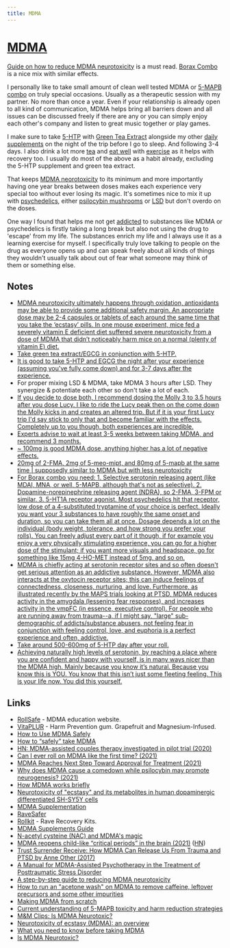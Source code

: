 ```yaml
---
title: MDMA
---
```


# [MDMA](https://psychonautwiki.org/wiki/MDMA)

[Guide on how to reduce MDMA neurotoxicity](https://www.reddit.com/r/Borax/comments/w5c1x/a_stepbystep_guide_to_reducing_mdma_neurotoxicity/) is a must read. [Borax Combo](https://www.reddit.com/r/Borax/comments/tufa3t/is_there_an_updated_version_of_the_mix/) is a nice mix with similar effects.

I personally like to take small amount of clean well tested MDMA or [5-MAPB combo](https://realchems.net/blue-bliss-pellets-2-fma-5-meo-mipt-5-mapb) on truly special occasions. Usually as a therapeutic session with my partner. No more than once a year. Even if your relationship is already open to all kind of communication, MDMA helps bring all barriers down and all issues can be discussed freely if there are any or you can simply enjoy each other's company and listen to great music together or play games.

I make sure to take [5-HTP](https://drbvitamins.com/products/doctor-s-best-5-htp-enhanced-with-vitamins-b6-c-120-veggie-caps-8) with [Green Tea Extract](https://nootropicsdepot.com/green-tea-extract-tablets-egcg/) alongside my other [daily supplements](../health/nutrition/supplements.md) on the night of the trip before I go to sleep. And following 3-4 days. I also drink a lot more [tea](../health/nutrition/drinks/tea.md) and [eat well](../health/nutrition/nutrition.md) with [exercise](../fitness/fitness.md) as it helps with recovery too. I usually do most of the above as a habit already, excluding the 5-HTP supplement and green tea extract.

That keeps [MDMA neorotoxicity](https://dancesafe.org/drug-information/is-mdma-neurotoxic/) to its minimum and more importantly having one year breaks between doses makes each experience very special too without ever losing its magic. It's sometimes nice to mix it up with [psychedelics](psychedelics/psychedelics.md), either [psilocybin mushrooms](psychedelics/tryptamines/tryptamines.md) or [LSD](psychedelics/lysergamides/lsd.md) but don't overdo on the doses.

One way I found that helps me not get [addicted](../psychology/addiction.md) to substances like MDMA or psychedelics is firstly taking a long break but also not using the drug to 'escape' from my life. The substances enrich my life and I always use it as a learning exercise for myself. I specifically truly love talking to people on the drug as everyone opens up and can speak freely about all kinds of things they wouldn't usually talk about out of fear what someone may think of them or something else.

## Notes

- [MDMA neurotoxicity ultimately happens through oxidation, antioxidants may be able to provide some additional safety margin. An appropriate dose may be 2-4 capsules or tablets of each around the same time that you take the ‘ecstasy’ pills. In one mouse experiment, mice fed a severely vitamin E deficient diet suffered severe neurotoxicity from a dose of MDMA that didn’t noticeably harm mice on a normal (plenty of vitamin E) diet.](https://dancesafe.org/drug-information/is-mdma-neurotoxic/)
- [Take green tea extract/EGCG in conjunction with 5-HTP.](https://www.reddit.com/r/MDMA/comments/ykfj0i/people_who_roll_every_weekend_how_and_are_you_ok/)
- [It is good to take 5-HTP and EGCG the night after your experience (assuming you've fully come down) and for 3-7 days after the experience.](https://www.reddit.com/r/MDMA/comments/ng8dsk/how_long_before_taking_mdma_should_i_stop_taking/)
- For proper mixing LSD & MDMA, take MDMA 3 hours after LSD. They synergize & potentiate each other so don't take a lot of each.
- [If you decide to dose both, I recommend dosing the Molly 3 to 3.5 hours after you dose Lucy. I like to ride the Lucy peak then on the come down the Molly kicks in and creates an altered trip. But if it is your first Lucy trip I'd say stick to only that and become familiar with the effects. Completely up to you though, both experiences are incredible.](https://www.reddit.com/r/LSD/comments/bntg7c/_/en8y59a/?context=1)
- [Experts advise to wait at least 3-5 weeks between taking MDMA, and recommend 3 months.](https://www.reddit.com/r/MDMA/comments/ohdx5u/doing_mdma_every_day/)
- [~ 100mg is good MDMA dose, anything higher has a lot of negative effects.](https://www.reddit.com/r/RationalPsychonaut/comments/onyegg/mdma/)
- [20mg of 2-FMA, 2mg of 5-meo-mipt, and 80mg of 5-mapb at the same time | supposedly similar to MDMA but with less neurotoxicity](https://www.reddit.com/r/researchchemicals/comments/vfvuhq/whats_the_best_rc_for_parties/)
- [For Borax combo you need: 1. Selective serotonin releasing agent (like MDAI, MNA, or well, 5-MAPB, although that's not as selective). 2. Dopamine-norepinephrine releasing agent (NDRA), so 2-FMA, 3-FPM or similar. 3. 5-HT1A receptor agonist. Most psychedelics hit that receptor, low dose of a 4-substituted tryptamine of your choice is perfect. Ideally you want your 3 substances to have roughly the same onset and duration, so you can take them all at once. Dosage depends a lot on the individual (body weight, tolerance, and how strong you prefer your rolls). You can freely adjust every part of it though, if for example you enjoy a very physically stimulating experience, you can go for a higher dose of the stimulant; if you want more visuals and headspace, go for something like 15mg 4-HO-MET instead of 5mg, and so on.](https://www.reddit.com/r/Borax/comments/tufa3t/is_there_an_updated_version_of_the_mix/)
- [MDMA is chiefly acting at serotonin receptor sites and so often doesn't get serious attention as an addictive substance. However, MDMA also interacts at the oxytocin receptor sites; this can induce feelings of connectedness, closeness, nurturing, and love. Furthermore, as illustrated recently by the MAPS trials looking at PTSD, MDMA reduces activity in the amygdala (lessening fear responses), and increases activity in the vmpFC (in essence, executive control). For people who are running away from trauma--a, if I might say, "large" sub-demographic of addicts/substance abusers, not feeling fear in conjunction with feeling control, love, and euphoria is a perfect experience and often, addictive.](https://www.reddit.com/r/MDMA/comments/y9wy8l/can_someone_explain_why_mdma_isnt_as_addictive_as/)
- [Take around 500-600mg of 5-HTP day after your roll.](https://www.reddit.com/r/MDMA/comments/yer78m/finally_got_my_hands_on_this_how_often_should_i/)
- [Achieving naturally high levels of serotonin, by reaching a place where you are confident and happy with yourself, is in many ways nicer than the MDMA high. Mainly because you know it’s natural. Because you know this is YOU. You know that this isn’t just some fleeting feeling. This is your life now. You did this yourself.](https://www.reddit.com/r/MDMA/comments/ygww29/mdma_negative_effects_that_no_one_talks_about/)

## Links

- [RollSafe](https://rollsafe.org/) - MDMA education website.
- [VitaPLUR](http://www.vitaplur.io/) - Harm Prevention gum. Grapefruit and Magnesium-Infused.
- [How to Use MDMA Safely](https://www.youtube.com/watch?v=hLxNlxsVmZE)
- [How to “safely” take MDMA](http://matznerd.com/how-to-safely-take-mdma/)
- [HN: MDMA-assisted couples therapy investigated in pilot trial (2020)](https://news.ycombinator.com/item?id=25363777)
- [Can I ever roll on MDMA like the first time? (2021)](https://www.reddit.com/r/askdrugs/comments/kp54bq/can_i_ever_roll_on_mdma_like_the_first_time/)
- [MDMA Reaches Next Step Toward Approval for Treatment (2021)](https://www.nytimes.com/2021/05/03/health/mdma-approval.html)
- [Why does MDMA cause a comedown while psilocybin may promote neurogenesis? (2021)](https://www.reddit.com/r/AskDrugNerds/comments/ogdvnd/why_does_mdma_cause_a_comedown_while_psilocybin/)
- [How MDMA works briefly](https://www.reddit.com/r/MDMA/comments/oh3k1x/am_i_doing_mdma_too_frequently_what_are_the_risks/h4mp9t2)
- [Neurotoxicity of "ecstasy" and its metabolites in human dopaminergic differentiated SH-SY5Y cells](https://pubmed.ncbi.nlm.nih.gov/23194825/)
- [MDMA Supplementation](https://www.reddit.com/r/DrugNerds/comments/15m9sf/mdma_supplementation/)
- [RaveSafer](https://ravesafer.com/)
- [Rollkit](https://rollkit.com/) - Rave Recovery Kits.
- [MDMA Supplements Guide](http://www.usersnews.com.au/home/2019/12/18/supplements-guide)
- [N-acetyl cysteine (NAC) and MDMA's magic](https://www.reddit.com/r/MDMA/comments/fzgb10/nacetyl_cysteine_nac_and_mdmas_magic_pt5/)
- [MDMA reopens child-like “critical periods” in the brain (2021)](https://www.analyticalcannabis.com/articles/mdma-reopens-child-like-critical-periods-in-the-brain-to-promote-mental-healing-313357) ([HN](https://news.ycombinator.com/item?id=28467634))
- [Trust Surrender Receive: How MDMA Can Release Us From Trauma and PTSD by Anne Other (2017)](https://www.goodreads.com/book/show/36234395-trust-surrender-receive)
- [A Manual for MDMA-Assisted Psychotherapy in the Treatment of Posttraumatic Stress Disorder](https://s3-us-west-1.amazonaws.com/mapscontent/research-archive/published/MDMA-Assisted_Psychotherapy_Treatment_Manual_Version_6_FINAL.pdf)
- [A step-by-step guide to reducing MDMA neurotoxicity](https://www.reddit.com/r/Borax/comments/w5c1x/a_stepbystep_guide_to_reducing_mdma_neurotoxicity/)
- [How to run an "acetone wash" on MDMA to remove caffeine, leftover precursors and some other impurities](https://www.reddit.com/r/Borax/comments/pxccet/how_to_run_an_acetone_wash_on_mdma_to_remove/)
- [Making MDMA from scratch](https://www.reddit.com/r/Borax/comments/r738jn/making_mdma_from_scratch/)
- [Current understanding of 5-MAPB toxicity and harm reduction strategies](https://www.reddit.com/r/Borax/comments/s9e1ma/current_understanding_of_5mapb_toxicity_and_harm/)
- [M&M Clips: Is MDMA Neurotoxic?](https://www.youtube.com/watch?v=8JZ0Q0kjyDw)
- [Neurotoxicity of ecstasy (MDMA): an overview](https://pubmed.ncbi.nlm.nih.gov/20420572/)
- [What you need to know before taking MDMA](https://www.reddit.com/r/electricdaisycarnival/comments/36onfb/be_safe_guys_heres_what_you_need_to_know_about/)
- [Is MDMA Neurotoxic?](https://dancesafe.org/drug-information/is-mdma-neurotoxic/)
